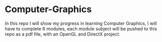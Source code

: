# Computer-Graphics
In this repo I will show my progress in learning Computer Graphics, I will have to complete 6 modules, each module subject will be pushed to this repo as a pdf file, with an OpenGL and DirectX project.
